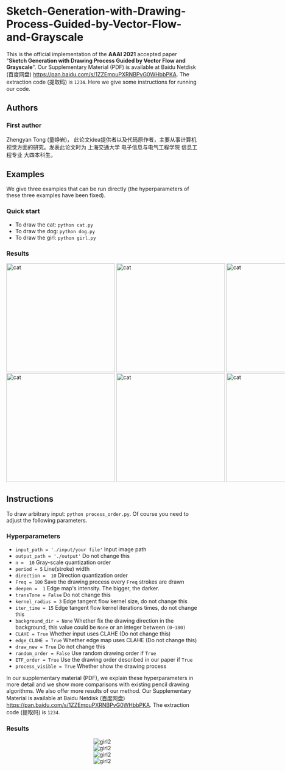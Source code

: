 # Sketch-Generation-with-Drawing-Process-Guided-by-Vector-Flow-and-Grayscale
This is the official implementation of the **AAAI 2021** accepted paper "**Sketch Generation with Drawing Process Guided by Vector Flow and Grayscale**". Our Supplementary Material (PDF) is available at Baidu Netdisk (百度网盘) https://pan.baidu.com/s/1ZZEmpuPXRNBPvG0WHbbPKA. The extraction code (提取码) is `1234`.
Here we give some instructions for running our code.
## Authors
### First author
Zhengyan Tong (童峥岩)， 此论文idea提供者以及代码原作者，主要从事计算机视觉方面的研究。发表此论文时为 上海交通大学 电子信息与电气工程学院 信息工程专业 大四本科生。

## Examples
We give three examples that can be run directly (the hyperparameters of these three examples have been fixed).  
### Quick start
- To draw the cat: `python cat.py`
- To draw the dog: `python dog.py`
- To draw the girl: `python girl.py`
### Results
<div style="white-space: nowrap;">
<img src="https://raw.githubusercontent.com/TZYSJTU/Sketch-Generation-with-Drawing-Process-Guided-by-Vector-Flow-and-Grayscale/master/Supplementary-Material/cat.gif" height="285" alt="cat"/> <img src="https://raw.githubusercontent.com/TZYSJTU/Sketch-Generation-with-Drawing-Process-Guided-by-Vector-Flow-and-Grayscale/master/Supplementary-Material/dog.gif" height="285" alt="cat"/> <img src="https://raw.githubusercontent.com/TZYSJTU/Sketch-Generation-with-Drawing-Process-Guided-by-Vector-Flow-and-Grayscale/master/Supplementary-Material/girl.gif" height="285" alt="cat"/>
</div>

<div style="white-space: nowrap;">
<img src="https://raw.githubusercontent.com/TZYSJTU/Sketch-Generation-with-Drawing-Process-Guided-by-Vector-Flow-and-Grayscale/master/Supplementary-Material/cat_RGB.jpg" height="285" alt="cat"/> <img src="https://raw.githubusercontent.com/TZYSJTU/Sketch-Generation-with-Drawing-Process-Guided-by-Vector-Flow-and-Grayscale/master/Supplementary-Material/dog_RGB.jpg" height="285" alt="cat"/> <img src="https://raw.githubusercontent.com/TZYSJTU/Sketch-Generation-with-Drawing-Process-Guided-by-Vector-Flow-and-Grayscale/master/Supplementary-Material/girl_RGB.jpg" height="285" alt="cat"/>
</div>

## Instructions
To draw arbitrary input: `python process_order.py`. Of course you need to adjust the following parameters.
### Hyperparameters
- `input_path = './input/your file'` Input image path
- `output_path = './output'` Do not change this
- `n =  10` Gray-scale quantization order
- `period = 5` Line(stroke) width
- `direction =  10` Direction quantization order
- `Freq = 100` Save the drawing process every `Freq` strokes are drawn
- `deepen =  1` Edge map's intensity. The bigger, the darker.
- `transTone = False` Do not change this
- `kernel_radius = 3` Edge tangent flow kernel size, do not change this
- `iter_time = 15` Edge tangent flow kernel iterations times, do not change this
- `background_dir = None`  Whether fix the drawing direction in the background, this value could be `None` or an integer between `(0~180)`
- `CLAHE = True` Whether input uses CLAHE (Do not change this)
- `edge_CLAHE = True` Whether edge map uses CLAHE (Do not change this)
- `draw_new = True` Do not change this
- `random_order = False` Use random drawing order if `True`
- `ETF_order = True` Use the drawing order described in our paper if `True`
- `process_visible = True` Whether show the drawing process 

In our supplementary material (PDF), we explain these hyperparameters in more detail and we show more comparisons with existing pencil drawing algorithms. We also offer more
results of our method. Our Supplementary Material is available at Baidu Netdisk (百度网盘) https://pan.baidu.com/s/1ZZEmpuPXRNBPvG0WHbbPKA. The extraction code (提取码) is `1234`.
### Results
<div align=center style="white-space: nowrap;">
<img src="https://raw.githubusercontent.com/TZYSJTU/Sketch-Generation-with-Drawing-Process-Guided-by-Vector-Flow-and-Grayscale/master/Supplementary-Material/girl2.gif"   alt="girl2"/> 
</div>

<div align=center style="white-space: nowrap;">
<img src="https://raw.githubusercontent.com/TZYSJTU/Sketch-Generation-with-Drawing-Process-Guided-by-Vector-Flow-and-Grayscale/master/Supplementary-Material/girl2-RGB.png"   alt="girl2"/> 
</div>

<div align=center style="white-space: nowrap;">
<img src="https://raw.githubusercontent.com/TZYSJTU/Sketch-Generation-with-Drawing-Process-Guided-by-Vector-Flow-and-Grayscale/master/Supplementary-Material/beauty.gif"   alt="girl2"/> 
</div>

<div align=center style="white-space: nowrap;">
<img src="https://raw.githubusercontent.com/TZYSJTU/Sketch-Generation-with-Drawing-Process-Guided-by-Vector-Flow-and-Grayscale/master/Supplementary-Material/beauty-RGB.jpg"   alt="girl2"/> 
</div>
